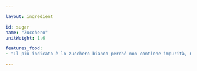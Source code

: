 ```yaml
---

layout: ingredient

id: sugar
name: "Zucchero"
unitWeight: 1.6

features_food:
- "Il più indicato è lo zucchero bianco perché non contiene impurità, ma puoi usare zucchero grezzo se ti piace la sua nota aromatica."

---
```

